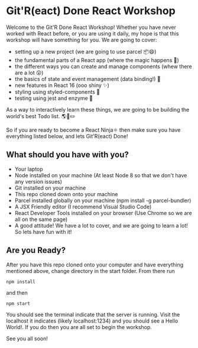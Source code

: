 # Git'R(eact) Done React Workshop

Welcome to the Git'R Done React Workshop! Whether you have never worked with React before, or you are using it daily, my hope is that this workshop will have something for you. We are going to cover:

- setting up a new project (we are going to use parcel :package::smile:)
- the fundamental parts of a React app (where the magic happens :milky_way:)
- the different ways you can create and manage components (whew there are a lot :open_mouth:)
- the basics of state and event management (data binding!) :wrench:
- new features in React 16 (ooo shiny :sparkles:)
- styling using styled-components :nail_care:
- testing using jest and enzyme :microscope:

As a way to interactively learn these things, we are going to be building the world's best Todo list. :earth_americas::scroll::pencil2:

So if you are ready to become a React Ninja:atom_symbol: then make sure you have everything listed below, and lets Git'R(eact) Done!

## What should you have with you?

- Your laptop
- Node installed on your machine (At least Node 8 so that we don't have any version issues)
- Git installed on your machine
- This repo cloned down onto your machine
- Parcel installed globally on your machine (npm install -g parcel-bundler)
- A JSX Friendly editor (I recommend Visual Studio Code)
- React Developer Tools installed on your browser (Use Chrome so we are all on the same page)
- A good attitude! We have a lot to cover, and we are going to learn a lot! So lets have fun with it!

## Are you Ready?

After you have this repo cloned onto your computer and have everything mentioned above, change directory in the start folder. From there run

```
npm install
```

and then

```
npm start
```

You should see the terminal indicate that the server is running. Visit the localhost it indicates (likely localhost:1234) and you should see a Hello World!. If you do then you are all set to begin the workshop.

See you all soon!
